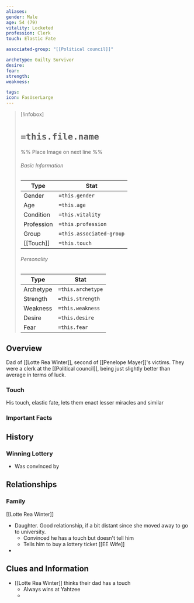 ```yaml
---
aliases: 
gender: Male
age: 54 (79)
vitality: Locketed
profession: Clerk
touch: Elastic Fate

associated-group: "[[Political council]]"

archetype: Guilty Survivor
desire:
fear:
strength:
weakness:

tags: 
icon: FasUserLarge
---
```


> [!infobox]
> # `=this.file.name`
> %% Place Image on next line %%
> ###### Basic Information
> Type |  Stat |
> ---|---|
> Gender | `=this.gender` |
> Age | `=this.age` |
> Condition | `=this.vitality` |
> Profession | `=this.profession` |
> Group | `=this.associated-group` |
> [[Touch]] | `=this.touch` |
> ###### Personality
> Type |  Stat |
> ---|---|
> Archetype | `=this.archetype` |
> Strength | `=this.strength` |
> Weakness | `=this.weakness` |
> Desire | `=this.desire` |
> Fear | `=this.fear` |
## Overview
Dad of [[Lotte Rea Winter]], second of [[Penelope Mayer]]'s victims. They were a clerk at the [[Political council]], being just slightly better than average in terms of luck. 

### Touch
His touch, elastic fate, lets them enact lesser miracles and similar 

### Important Facts


## History
### Winning Lottery
- Was convinced by 

## Relationships
### Family
[[Lotte Rea Winter]]
- Daughter. Good relationship, if a bit distant since she moved away to go to university. 
	- Convinced he has a touch but doesn't tell him
	- Tells him to buy a lottery ticket
[[EE Wife]]
- 
## Clues and Information
- [[Lotte Rea Winter]] thinks their dad has a touch 
	- Always wins at Yahtzee 
	- 
